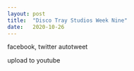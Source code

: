 ```yaml
---
layout: post
title:  "Disco Tray Studios Week Nine"
date:   2020-10-26
---
```

facebook, twitter autotweet

upload to youtube 